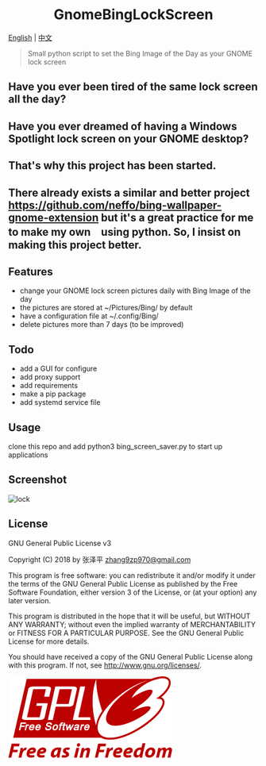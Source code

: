 <h1 align="center">
  GnomeBingLockScreen
</h1>

[English](https://github.com/zhangzp9970/GnomeBingLockScreen/blob/master/README.md) | [中文](https://github.com/zhangzp9970/GnomeBingLockScreen/blob/master/README-zh-cn.md)

> Small python script to set the Bing Image of the Day as your GNOME lock screen 

## Have you ever been tired of the same lock screen all the day?
## Have you ever dreamed of having a Windows Spotlight lock screen on your GNOME desktop?
## That's why this project has been started.
## There already exists a similar and better project https://github.com/neffo/bing-wallpaper-gnome-extension but it's a great practice for me to make my own　using python. So, I insist on making this project better.

## Features
* change your GNOME lock screen pictures daily with Bing Image of the day
* the pictures are stored at ~/Pictures/Bing/ by default
* have a configuration file at ~/.config/Bing/
* delete pictures more than 7 days (to be improved)
  
## Todo
* add a GUI for configure
* add proxy support
* add requirements
* make a pip package
* add systemd service file
  
## Usage
clone this repo and add python3 bing_screen_saver.py to start up applications

## Screenshot
![lock](/img/Screenshot.png)
## License
GNU General Public License v3

Copyright (C) 2018 by 张泽平 <zhang9zp970@gmail.com>

This program is free software: you can redistribute it and/or modify it under the terms of the GNU General Public License as published by the Free Software Foundation, either version 3 of the License, or (at your option) any later version.

This program is distributed in the hope that it will be useful, but WITHOUT ANY WARRANTY; without even the implied warranty of MERCHANTABILITY or FITNESS FOR A PARTICULAR PURPOSE. See the GNU General Public License for more details.

You should have received a copy of the GNU General Public License along with this program. If not, see http://www.gnu.org/licenses/.

![gpl](/img/GPLv3_Logo.png)